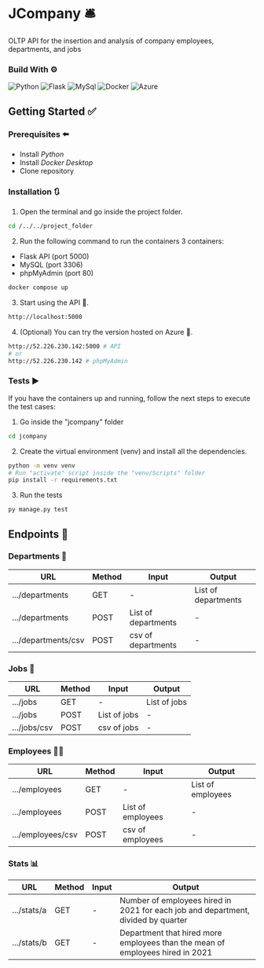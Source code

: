 # JCompany 🛎️

OLTP API for the insertion and analysis of company employees, departments, and jobs

### Build With ⚙️

![Python](https://img.shields.io/badge/Python-14354C?style=for-the-badge&logo=python&logoColor=white)
![Flask](https://img.shields.io/badge/Flask-000000?style=for-the-badge&logo=flask&logoColor=white)
![MySql](https://img.shields.io/badge/MySQL-005C84?style=for-the-badge&logo=mysql&logoColor=white)
![Docker](https://img.shields.io/badge/Docker-2CA5E0?style=for-the-badge&logo=docker&logoColor=white)
![Azure](https://img.shields.io/badge/microsoft%20azure-0089D6?style=for-the-badge&logo=microsoft-azure&logoColor=white)

## Getting Started ✅

### Prerequisites ⬅️

- Install *Python*
- Install *Docker Desktop*
- Clone repository

### Installation 🔃

1. Open the terminal and go inside the project folder.

```sh
cd /../../project_folder
```

2. Run the following command to run the containers 3 containers:

- Flask API (port 5000)
- MySQL (port 3306)
- phpMyAdmin (port 80)

```sh
docker compose up
```

3. Start using the API 🤗.

```sh
http://localhost:5000
```

4. (Optional) You can try the version hosted on Azure 🫡.

```sh
http://52.226.230.142:5000 # API
# or
http://52.226.230.142 # phpMyAdmin
```

### Tests ▶️

If you have the containers up and running, follow the next steps to execute the test cases:

1. Go inside the "jcompany" folder

```sh
cd jcompany
```

2. Create the virtual environment (venv) and install all the dependencies.

```sh
python -m venv venv
# Run "activate" script inside the "venv/Scripts" folder
pip install -r requirements.txt
```

3. Run the tests

```sh
py manage.py test
```

## Endpoints 📡

### Departments 🏢

| URL | Method | Input | Output |
|---|---|---|---|
| .../departments | GET | - | List of departments
| .../departments | POST | List of departments | - |
| .../departments/csv | POST | csv of departments | - |

### Jobs 🔨

| URL | Method | Input | Output |
|---|---|---|---|
| .../jobs | GET | - | List of jobs
| .../jobs | POST | List of jobs | - |
| .../jobs/csv | POST | csv of jobs | - |

### Employees 👷‍♂️

| URL | Method | Input | Output |
|---|---|---|---|
| .../employees | GET | - | List of employees
| .../employees | POST | List of employees | - |
| .../employees/csv | POST | csv of employees | - |

### Stats 📊

| URL | Method | Input | Output |
|---|---|---|---|
| .../stats/a | GET | - | Number of employees hired in 2021 for each job and department, divided by quarter |
| .../stats/b | GET | - | Department that hired more employees than the mean of employees hired in 2021 |
